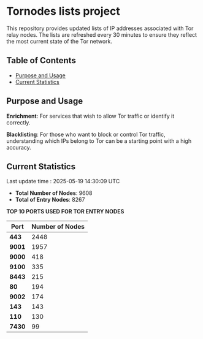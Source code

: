 # Tornodes lists project

This repository provides updated lists of IP addresses associated with Tor relay nodes. The lists are refreshed every 30 minutes to ensure they reflect the most current state of the Tor network.

## Table of Contents

- [Purpose and Usage](#purpose-and-usage)
- [Current Statistics](#current-statistics)


## Purpose and Usage

**Enrichment**: For services that wish to allow Tor traffic or identify it correctly.

**Blacklisting**: For those who want to block or control Tor traffic, understanding which IPs belong to Tor can be a starting point with a high accuracy.

## Current Statistics

Last update time : 2025-05-19 14:30:09 UTC

- **Total Number of Nodes**: 9608
- **Total of Entry Nodes**: 8267

**TOP 10 PORTS USED FOR TOR ENTRY NODES**

| **Port** | **Number of Nodes** |
|------|-----------------|
| **443**   | 2448  |
| **9001**   | 1957  |
| **9000**   | 418  |
| **9100**   | 335  |
| **8443**   | 215  |
| **80**   | 194  |
| **9002**   | 174  |
| **143**   | 143  |
| **110**   | 130  |
| **7430**   | 99  |

